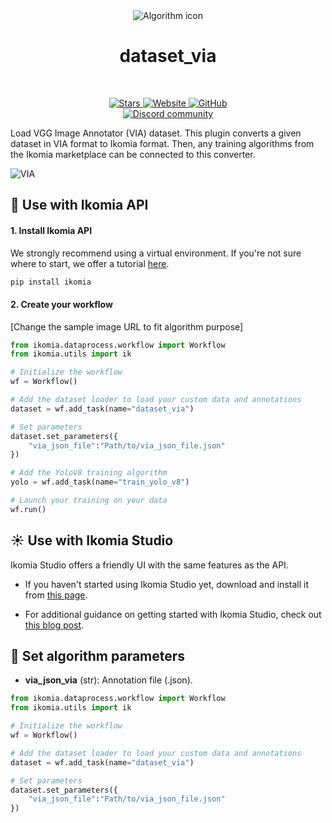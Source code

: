 <div align="center">
  <img src="https://raw.githubusercontent.com/Ikomia-hub/dataset_via/main/icons/vgg_logo.png" alt="Algorithm icon">
  <h1 align="center">dataset_via</h1>
</div>
<br />
<p align="center">
    <a href="https://github.com/Ikomia-hub/dataset_via">
        <img alt="Stars" src="https://img.shields.io/github/stars/Ikomia-hub/dataset_via">
    </a>
    <a href="https://app.ikomia.ai/hub/">
        <img alt="Website" src="https://img.shields.io/website/http/app.ikomia.ai/en.svg?down_color=red&down_message=offline&up_message=online">
    </a>
    <a href="https://github.com/Ikomia-hub/dataset_via/blob/main/LICENSE.md">
        <img alt="GitHub" src="https://img.shields.io/github/license/Ikomia-hub/dataset_via.svg?color=blue">
    </a>    
    <br>
    <a href="https://discord.com/invite/82Tnw9UGGc">
        <img alt="Discord community" src="https://img.shields.io/badge/Discord-white?style=social&logo=discord">
    </a> 
</p>

Load VGG Image Annotator (VIA) dataset. This plugin converts a given dataset in VIA format to Ikomia format. Then, any training algorithms from the Ikomia marketplace can be connected to this converter.

![VIA](https://www.robots.ox.ac.uk/~vgg/software/via/images/via_logo.png)

## :rocket: Use with Ikomia API

#### 1. Install Ikomia API

We strongly recommend using a virtual environment. If you're not sure where to start, we offer a tutorial [here](https://www.ikomia.ai/blog/a-step-by-step-guide-to-creating-virtual-environments-in-python).

```sh
pip install ikomia
```

#### 2. Create your workflow

[Change the sample image URL to fit algorithm purpose]

```python
from ikomia.dataprocess.workflow import Workflow
from ikomia.utils import ik

# Initialize the workflow
wf = Workflow()

# Add the dataset loader to load your custom data and annotations
dataset = wf.add_task(name="dataset_via")

# Set parameters
dataset.set_parameters({
    "via_json_file":"Path/to/via_json_file.json"
})                     

# Add the YoloV8 training algorithm
yolo = wf.add_task(name="train_yolo_v8")

# Launch your training on your data
wf.run()
```

## :sunny: Use with Ikomia Studio

Ikomia Studio offers a friendly UI with the same features as the API.

- If you haven't started using Ikomia Studio yet, download and install it from [this page](https://www.ikomia.ai/studio).

- For additional guidance on getting started with Ikomia Studio, check out [this blog post](https://www.ikomia.ai/blog/how-to-get-started-with-ikomia-studio).

## :pencil: Set algorithm parameters

- **via_json_via** (str): Annotation file (.json).

```python
from ikomia.dataprocess.workflow import Workflow
from ikomia.utils import ik

# Initialize the workflow
wf = Workflow()

# Add the dataset loader to load your custom data and annotations
dataset = wf.add_task(name="dataset_via")

# Set parameters
dataset.set_parameters({
    "via_json_file":"Path/to/via_json_file.json"
})
```